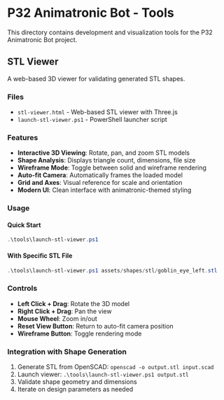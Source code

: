 # P32 Animatronic Bot - Tools

This directory contains development and visualization tools for the P32 Animatronic Bot project.

## STL Viewer

A web-based 3D viewer for validating generated STL shapes.

### Files
- `stl-viewer.html` - Web-based STL viewer with Three.js
- `launch-stl-viewer.ps1` - PowerShell launcher script

### Features
- **Interactive 3D Viewing**: Rotate, pan, and zoom STL models
- **Shape Analysis**: Displays triangle count, dimensions, file size
- **Wireframe Mode**: Toggle between solid and wireframe rendering  
- **Auto-fit Camera**: Automatically frames the loaded model
- **Grid and Axes**: Visual reference for scale and orientation
- **Modern UI**: Clean interface with animatronic-themed styling

### Usage

#### Quick Start
```powershell
.\tools\launch-stl-viewer.ps1
```

#### With Specific STL File
```powershell  
.\tools\launch-stl-viewer.ps1 assets/shapes/stl/goblin_eye_left.stl
```

### Controls
- **Left Click + Drag**: Rotate the 3D model
- **Right Click + Drag**: Pan the view
- **Mouse Wheel**: Zoom in/out
- **Reset View Button**: Return to auto-fit camera position
- **Wireframe Button**: Toggle rendering mode

### Integration with Shape Generation
1. Generate STL from OpenSCAD: `openscad -o output.stl input.scad`
2. Launch viewer: `.\tools\launch-stl-viewer.ps1 output.stl`
3. Validate shape geometry and dimensions
4. Iterate on design parameters as needed